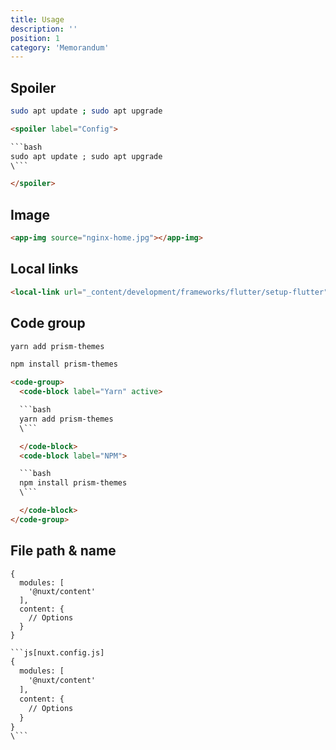 ```yaml
---
title: Usage
description: ''
position: 1
category: 'Memorandum'
---
```


## Spoiler

<spoiler label="Config">

```bash
sudo apt update ; sudo apt upgrade
```

</spoiler>

```html
<spoiler label="Config">

```bash
sudo apt update ; sudo apt upgrade
\```

</spoiler>
```

## Image

<app-img source="nginx-home.jpg"></app-img>

```html
<app-img source="nginx-home.jpg"></app-img>
```

## Local links

```html
<local-link url="_content/development/frameworks/flutter/setup-flutter" text="_content/.../flutter/setup-flutter"></local-link>
```

<local-link url="_content/development/frameworks/flutter/setup-flutter" text="_content/.../flutter/setup-flutter"></local-link>

## Code group

<code-group>
  <code-block label="Yarn" active>

  ```bash
  yarn add prism-themes
  ```

  </code-block>
  <code-block label="NPM">

  ```bash
  npm install prism-themes
  ```

  </code-block>
</code-group>

```html
<code-group>
  <code-block label="Yarn" active>

  ```bash
  yarn add prism-themes
  \```

  </code-block>
  <code-block label="NPM">

  ```bash
  npm install prism-themes
  \```

  </code-block>
</code-group>
```

## File path & name

```js[nuxt.config.js]
{
  modules: [
    '@nuxt/content'
  ],
  content: {
    // Options
  }
}
```

```html
```js[nuxt.config.js]
{
  modules: [
    '@nuxt/content'
  ],
  content: {
    // Options
  }
}
\```
```
